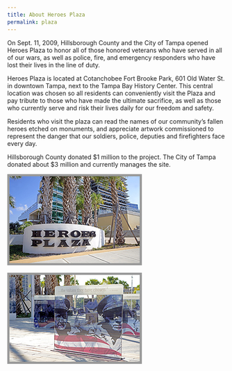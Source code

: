```yaml
---
title: About Heroes Plaza
permalink: plaza
---
```


On Sept. 11, 2009, Hillsborough County and the City of Tampa opened Heroes Plaza to honor all of those honored veterans who have served in all of our wars, as well as police, fire, and emergency responders who have lost their lives in the line of duty.

Heroes Plaza is located at Cotanchobee Fort Brooke Park, 601 Old Water St. in downtown Tampa, next to the Tampa Bay History Center. This central location was chosen so all residents can conveniently visit the Plaza and pay tribute to those who have made the ultimate sacrifice, as well as those who currently serve and risk their lives daily for our freedom and safety.

Residents who visit the plaza can read the names of our community’s fallen heroes etched on monuments, and appreciate artwork commissioned to represent the danger that our soldiers, police, deputies and firefighters face every day.

Hillsborough County donated $1 million to the project. The City of Tampa donated about $3 million and currently manages the site.

<div class="row">
	<div class="col-sm-6">
		<p>
			<img src="/assets/images/plaza_1.jpg" class="img-responsive center-block">
		</p>
	</div>
	<div class="col-sm-6">
		<p>
			<img src="/assets/images/plaza_2.jpg" class="img-responsive center-block">
		</p>
	</div>
</div>
